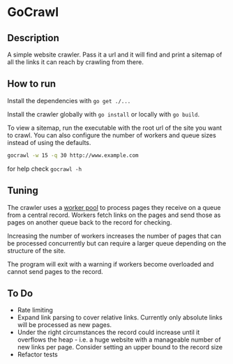 GoCrawl
=====


Description
----

A simple website crawler. Pass it a url and it will find and print a sitemap of all the links it can reach by crawling from there.

How to run
----

Install the dependencies with ```go get ./...```

Install the crawler globally with ```go install``` or locally with ```go build```. 

To view a sitemap, run the executable with the root url of the site you want to crawl. You can also configure the number of workers and queue sizes instead of using the defaults.

```bash
gocrawl -w 15 -q 30 http://www.example.com
```

for help check ```gocrawl -h```

Tuning
----

The crawler uses a [worker pool](https://gobyexample.com/worker-pools) to process pages they receive on a queue from a central record. Workers fetch links on the pages and send those as pages on another queue back to the record for checking. 

Increasing the number of workers increases the number of pages that can be processed concurrently but can require a larger queue depending on the structure of the site.

The program will exit with a warning if workers become overloaded and cannot send pages to the record.


To Do
---

- Rate limiting
- Expand link parsing to cover relative links. Currently only absolute links will be processed as new pages.
- Under the right circumstances the record could increase until it overflows the heap - i.e. a huge website with a manageable number of new links per page. Consider setting an upper bound to the record size
- Refactor tests